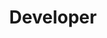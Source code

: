 ---
name: Andro Bubica
id: andro-bubica
numberId: 16
title: Developer
bio: Andro comes, he sees, he debugs.
image:
areas:
contact: { email: andro@eastcoastproduct.com }
---